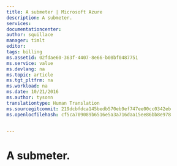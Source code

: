 ```yaml
---
title: A submeter | Microsoft Azure
description: A submeter.
services: 
documentationcenter: 
author: squillace
manager: timlt
editor: 
tags: billing
ms.assetid: 02fdae60-363f-4407-8e66-b08bf0487751
ms.service: value
ms.devlang: na
ms.topic: article
ms.tgt_pltfrm: na
ms.workload: na
ms.date: 10/21/2016
ms.author: tysonn
translationtype: Human Translation
ms.sourcegitcommit: 219dcbfdca145bedb570eb9ef747ee00cc0342eb
ms.openlocfilehash: cf5ca709089b6516e5a3a716daa15ee86bb8e978


---
```

# <a name="to-be-submitted"></a>A submeter.



<!--HONumber=Nov16_HO2-->



